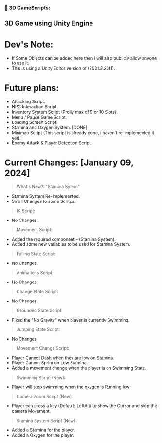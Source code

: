 ### 🔨 3D GameScripts:
3D Game using Unity Engine
---

<h1>Dev's Note:</h1>

- If Some Objects can be added here then i will also publicly allow anyone to use it.
- This is using a Unity Editor version of (2021.3.23f1).

<h1>Future plans:</h1>

- Attacking Script.
- NPC Interaction Script.
- Inventory System Script (Prolly max of 9 or 10 Slots).
- Menu / Pause Game Script.
- Loading Screen Script.
- Stamina and Oxygen System. [DONE]
- Minimap Script (This script is already done, i haven't re-implemented it yet).
- Enemy Attack & Player Detection Script.

<h1>Current Changes: [January 09, 2024]</h1>

> What's New?: "Stamina Sytem"
- Stamina System Re-Implemented.
- Small Changes to some Scritps.

> IK Script:
- No Changes
  
> Movement Script:
- Added the required component - (Stamina System).
- Added some new variables to be used for Stamina System.

> Falling State Script:
- No Changes

> Animations Script:
- No Changes

> Change State Script:
- No Changes

> Grounded State Script:
- Fixed the "No Gravity" when player is currently Swimming.

> Jumping State Script:
- No Changes

> Movement Change Script:
- Player Cannot Dash when they are low on Stamina.
- Player Cannot Sprint on Low Stamina.
- Added a movement change when the player is on Swimming State.

> Swimming Script (New):
- Player will stop swimming when the oxygen is Running low

> Camera Zoom Script (New):
- Player can press a key (Default: LeftAlt) to show the Cursor and stop the camera Movement.

> Stamina System Script (New):
- Added a Stamina for the player.
- Added a Oxygen for the player.
